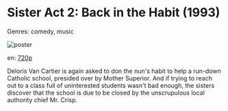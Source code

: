 # Sister Act 2: Back in the Habit (1993)

Genres: comedy, music

![poster](http://image.tmdb.org/t/p/w500/tLbvfUYw8Pr7DMI5TGL5DX1bx5S.jpg)

en:
  [720p](magnet:?xt=urn:btih:5E2D03DC942EDF79DCAA53F759A3E58A02C4496D&tr=udp://glotorrents.pw:6969/announce&tr=udp://tracker.opentrackr.org:1337/announce&tr=udp://torrent.gresille.org:80/announce&tr=udp://tracker.openbittorrent.com:80&tr=udp://tracker.coppersurfer.tk:6969&tr=udp://tracker.leechers-paradise.org:6969&tr=udp://p4p.arenabg.ch:1337&tr=udp://tracker.internetwarriors.net:1337)
  


Deloris Van Cartier is again asked to don the nun's habit to help a run-down Catholic school, presided over by Mother Superior. And if trying to reach out to a class full of uninterested students wasn't bad enough, the sisters discover that the school is due to be closed by the unscrupulous local authority chief Mr. Crisp.